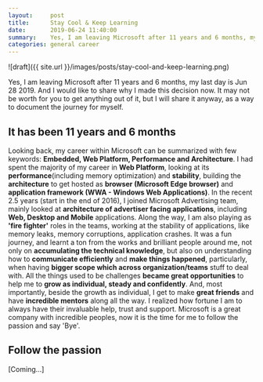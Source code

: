 ```yaml
---
layout:     post
title:      Stay Cool & Keep Learning
date:       2019-06-24 11:40:00
summary:    Yes, I am leaving Microsoft after 11 years and 6 months, my last day is Jun 28 2019. And I would like to share why I made this decision now. It may not be worth for you to get anything out of it, but I will share it anyway, as a way to document the journey for myself.
categories: general career
---
```


![draft]({{ site.url }}/images/posts/stay-cool-and-keep-learning.png)

Yes, I am leaving Microsoft after 11 years and 6 months, my last day is Jun 28 2019. And I would like to share why I made this decision now. It may not be worth for you to get anything out of it, but I will share it anyway, as a way to document the journey for myself.

## It has been 11 years and 6 months
Looking back, my career within Microsoft can be summarized with few keywords: **Embedded, Web Platform, Performance and Architecture**. I had spent the majority of my career in **Web Platform**, looking at its **performance**(including memory optimization) and **stability**, building the **architecture** to get hosted as **browser (Microsoft Edge browser)** and **application framework (WWA - Windows Web Applications)**. In the recent 2.5 years (start in the end of 2016), I joined Microsoft Advertising team, mainly looked at **architecture of advertiser facing applications**, including **Web, Desktop and Mobile** applications. Along the way, I am also playing as **'fire fighter'** roles in the teams, working at the stability of applications, like memory leaks, memory corruptions, application crashes. It was a fun journey, and learnt a ton from the works and brilliant people around me, not only on **accumulating the technical knowledge**, but also on understanding how to **communicate efficiently** and **make things happened**, particularly, when having **bigger scope which across organization/teams** stuff to deal with. All the things used to be challenges **became great opportunities** to help me to **grow as individual, steady and confidently**. And, most importantly, beside the growth as individual, I get to make **great friends** and have **incredible mentors** along all the way. I realized how fortune I am to always have their invaluable help, trust and support. Microsoft is a great company with incredible peoples, now it is the time for me to follow the passion and say 'Bye'.

## Follow the passion
[Coming...]